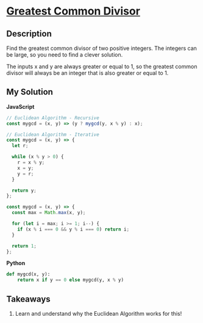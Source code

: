 # [Greatest Common Divisor](https://www.codewars.com/kata/5500d54c2ebe0a8e8a0003fd)

## Description

Find the greatest common divisor of two positive integers. The integers can be large, so you need to find a clever solution.

The inputs x and y are always greater or equal to 1, so the greatest common divisor will always be an integer that is also greater or equal to 1.

## My Solution

**JavaScript**

```js
// Euclidean Algorithm - Recursive
const mygcd = (x, y) => (y ? mygcd(y, x % y) : x);
```

```js
// Euclidean Algorithm - Iterative
const mygcd = (x, y) => {
  let r;

  while (x % y > 0) {
    r = x % y;
    x = y;
    y = r;
  }

  return y;
};
```

```js
const mygcd = (x, y) => {
  const max = Math.max(x, y);

  for (let i = max; i >= 1; i--) {
    if (x % i === 0 && y % i === 0) return i;
  }

  return 1;
};
```

**Python**

```py
def mygcd(x, y):
    return x if y == 0 else mygcd(y, x % y)
```

## Takeaways

1. Learn and understand why the Euclidean Algorithm works for this!
